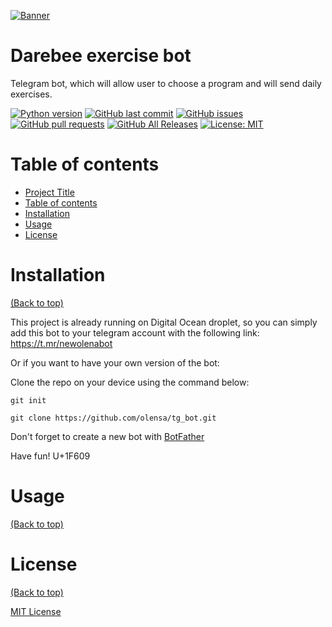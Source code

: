 [![Banner](https://user-images.githubusercontent.com/72365541/116121354-844ae600-a68e-11eb-983f-c70543b180d6.png)](https://darebee.com/)

# Darebee exercise bot

Telegram bot, which will allow user to choose a program and will send daily exercises.

<!-- Some badges from shields.io-->
[![Python version](https://img.shields.io/pypi/pyversions/3)](https://www.python.org/download/releases/3.0/) [![GitHub last commit](https://img.shields.io/github/last-commit/olensa/tg_bot)](https://github.com/olensa/tg_bot) [![GitHub issues](https://img.shields.io/github/issues-raw/olensa/tg_bot)](https://github.com/olensa/tg_bot/issues) [![GitHub pull requests](https://img.shields.io/github/issues-pr/olensa/tg_bot)](https://github.com/olensa/tg_bot/pulls) [![GitHub All Releases](https://img.shields.io/github/downloads/olensa/tg_bot/total)](https://github.com/olensa/tg_bot/releases) [![License: MIT](https://img.shields.io/badge/License-MIT-green.svg)](https://github.com/olensa/tg_bot/blob/main/LICENSE.txt)



# Table of contents

- [Project Title](#project-title)
- [Table of contents](#table-of-contents)
- [Installation](#installation)
- [Usage](#usage)
- [License](#license)

# Installation
[(Back to top)](#table-of-contents)

This project is already running on Digital Ocean droplet, so you can simply add this bot to your telegram account with the following link:
https://t.mr/newolenabot

Or if you want to have your own version of the bot:

Clone the repo on your device using the command below:

```git init```

```git clone https://github.com/olensa/tg_bot.git``` 

Don't forget to create a new bot with [BotFather](https://t.me/botfather)

Have fun! U+1F609

# Usage
[(Back to top)](#table-of-contents)

<!-- This is optional and it is used to give the user info on how to use the project after installation. This could be added in the Installation section also. -->

<!--# Development
[(Back to top)](#table-of-contents)-->

<!--# Contribute
[(Back to top)](#table-of-contents)-->

<!--### Sponsor
[(Back to top)](#table-of-contents)-->

<!--### Adding new features or fixing bugs
[(Back to top)](#table-of-contents)-->

# License
[(Back to top)](#table-of-contents)

[MIT License](https://opensource.org/licenses/MIT)

<!--# Footer
[(Back to top)](#table-of-contents)-->
